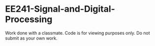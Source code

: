 # EE241-Signal-and-Digital-Processing
Work done with a classmate. Code is for viewing purposes only. Do not submit as your own work.
